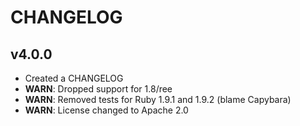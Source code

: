 CHANGELOG
=========

v4.0.0
------
- Created a CHANGELOG
- **WARN**: Dropped support for 1.8/ree
- **WARN**: Removed tests for Ruby 1.9.1 and 1.9.2 (blame Capybara)
- **WARN**: License changed to Apache 2.0

